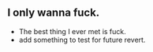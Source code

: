 ## I only wanna fuck.
* The best thing I ever met is fuck.
* add something to test for future revert.
